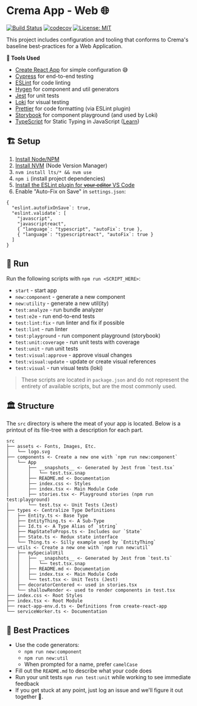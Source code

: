 # Crema App - Web 🌐

[![Build Status](https://travis-ci.com/cremalab/crema-app-web.svg?branch=develop)](https://travis-ci.com/cremalab/crema-app-web)
[![codecov](https://codecov.io/gh/cremalab/crema-app-web/branch/develop/graph/badge.svg)](https://codecov.io/gh/cremalab/crema-app-web)
[![License: MIT](https://img.shields.io/badge/License-MIT-yellow.svg)](https://opensource.org/licenses/MIT)

This project includes configuration and tooling that conforms to Crema's baseline best-practices for a Web Application. 

**🧰 Tools Used**

- [Create React App](https://facebook.github.io/create-react-app/) for simple configuration 😅
- [Cypress](https://www.cypress.io) for end-to-end testing
- [ESLint](https://eslint.org) for code linting
- [Hygen](http://www.hygen.io) for component and util generators
- [Jest](https://jestjs.io) for unit tests
- [Loki](https://loki.js.org) for visual testing
- [Prettier](https://prettier.io) for code formatting (via ESLint plugin)
- [Storybook](https://storybook.js.org) for component playground (and used by Loki)
- [TypeScript](http://www.typescriptlang.org) for Static Typing in JavaScript ([Learn](http://www.typescriptlang.org/docs/handbook/basic-types.html))

## 🏗 Setup

1. [Install Node/NPM](https://nodejs.org/en/)
2. [Install NVM](https://github.com/creationix/nvm#installation-and-update) (Node Version Manager)
3. `nvm install lts/* && nvm use`
4. `npm i` (install project dependencies)
5. [Install the ESLint plugin for ~~your editor~~ VS Code](https://marketplace.visualstudio.com/items?itemName=dbaeumer.vscode-eslint)
6. Enable "Auto-Fix on Save" in `settings.json`: 
```
{
  "eslint.autoFixOnSave`: true,
  "eslint.validate`: [
    "javascript",
    "javascriptreact",
    { "language`: "typescript", "autoFix`: true },
    { "language`: "typescriptreact", "autoFix`: true }
  ]
}
```

## 👟 Run

Run the following scripts with `npm run <SCRIPT_HERE>`:

- `start` - start app
- `new:component` - generate a new component
- `new:utility` - generate a new util(ity)
- `test:analyze` - run bundle analyzer
- `test:e2e` - run end-to-end tests
- `test:lint:fix` - run linter and fix if possible
- `test:lint` - run linter
- `test:playground` - run component playground (storybook)
- `test:unit:coverage` - run unit tests with coverage
- `test:unit` - run unit tests
- `test:visual:approve` - approve visual changes
- `test:visual:update` - update or create visual references
- `test:visual` - run visual tests (loki)

>These scripts are located in `package.json` and do not represent the entirety of available scripts, but are the most commonly used.

## 🏛 Structure

The `src` directory is where the meat of your app is located. Below is a printout of its file-tree with a description for each part.

```
src
├── assets <- Fonts, Images, Etc.
│   └── logo.svg
├── components <- Create a new one with `npm run new:component`
│   └── App
│       ├── __snapshots__ <- Generated by Jest from `test.tsx`
│       │   └── test.tsx.snap
│       ├── README.md <- Documentation
│       ├── index.css <- Styles
│       ├── index.tsx <- Main Module Code
│       ├── stories.tsx <- Playground stories (npm run test:playground)
│       └── test.tsx <- Unit Tests (Jest)
├── types <- Centralize Type Definitions
│   ├── Entity.ts <- Base Type
│   ├── EntityThing.ts <- A Sub-Type
│   ├── Id.ts <- A Type Alias of `string`
│   ├── MapStateToProps.ts <- Includes our `State`
│   ├── State.ts <- Redux state interface
│   └── Thing.ts <- Silly example used by `EntityThing`
├── utils <- Create a new one with `npm run new:util`
│   ├── mySpecialUtil
│   │   ├── __snapshots__ <- Generated by Jest from `test.ts`
│   │   │   └── test.tsx.snap
│   │   ├── README.md <- Documentation
│   │   ├── index.tsx <- Main Module Code
│   │   └── test.tsx <- Unit Tests (Jest)
│   ├── decoratorCentered <- used in stories.tsx
│   └── shallowRender <- used to render components in test.tsx
├── index.css <- Root Styles
├── index.tsx <- Root Module
├── react-app-env.d.ts <- Definitions from create-react-app
└── serviceWorker.ts <- Documentation
```

## 🥇 Best Practices

- Use the code generators:
  - `npm run new:component`
  - `npm run new:util`
  - When prompted for a name, prefer `camelCase`
- Fill out the `README.md` to describe what your code does
- Run your unit tests `npm run test:unit` while working to see immediate feedback
- If you get stuck at any point, just log an issue and we'll figure it out together 👭.
